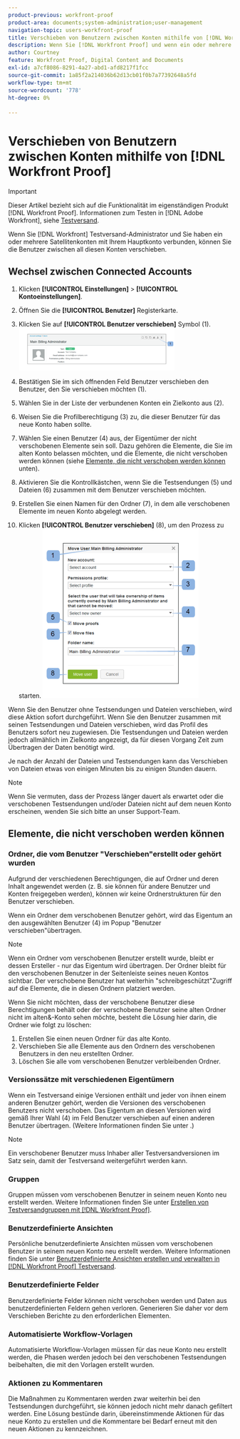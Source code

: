 ```yaml
---
product-previous: workfront-proof
product-area: documents;system-administration;user-management
navigation-topic: users-workfront-proof
title: Verschieben von Benutzern zwischen Konten mithilfe von [!DNL Workfront Proof]
description: Wenn Sie [!DNL Workfront Proof] und wenn ein oder mehrere Satellitenkonten mit Ihrem Hauptkonto verbunden sind, können Sie die Benutzer zwischen diesen Konten verschieben.
author: Courtney
feature: Workfront Proof, Digital Content and Documents
exl-id: a7cf8086-8291-4a27-abd1-afd8217f1fcc
source-git-commit: 1a85f2a214036b62d13cb01f0b7a77392648a5fd
workflow-type: tm+mt
source-wordcount: '778'
ht-degree: 0%

---
```


# Verschieben von Benutzern zwischen Konten mithilfe von [!DNL Workfront Proof]

>[!IMPORTANT]
>
>Dieser Artikel bezieht sich auf die Funktionalität im eigenständigen Produkt [!DNL Workfront Proof]. Informationen zum Testen in [!DNL Adobe Workfront], siehe [Testversand](../../../review-and-approve-work/proofing/proofing.md).

Wenn Sie [!DNL Workfront] Testversand-Administrator und Sie haben ein oder mehrere Satellitenkonten mit Ihrem Hauptkonto verbunden, können Sie die Benutzer zwischen all diesen Konten verschieben.

## Wechsel zwischen Connected Accounts

1. Klicken **[!UICONTROL Einstellungen]** > **[!UICONTROL Kontoeinstellungen]**.

1. Öffnen Sie die **[!UICONTROL Benutzer]** Registerkarte.
1. Klicken Sie auf **[!UICONTROL Benutzer verschieben]** Symbol (1). ![Move_user2.png](assets/move-user2-350x95.png)

1. Bestätigen Sie im sich öffnenden Feld Benutzer verschieben den Benutzer, den Sie verschieben möchten (1).
1. Wählen Sie in der Liste der verbundenen Konten ein Zielkonto aus (2).
1. Weisen Sie die Profilberechtigung (3) zu, die dieser Benutzer für das neue Konto haben sollte.
1. Wählen Sie einen Benutzer (4) aus, der Eigentümer der nicht verschobenen Elemente sein soll.
Dazu gehören die Elemente, die Sie im alten Konto belassen möchten, und die Elemente, die nicht verschoben werden können (siehe [Elemente, die nicht verschoben werden können](https://support.workfront.com/knowledge/articles/115004087708/en-us?brand_id=662728&amp;return_to=%2Fhc%2Fen-us%2Farticles%2F115004087708#Items-that-can&#39;t-be-moved) unten).

1. Aktivieren Sie die Kontrollkästchen, wenn Sie die Testsendungen (5) und Dateien (6) zusammen mit dem Benutzer verschieben möchten.
1. Erstellen Sie einen Namen für den Ordner (7), in dem alle verschobenen Elemente im neuen Konto abgelegt werden.
1. Klicken **[!UICONTROL Benutzer verschieben]** (8), um den Prozess zu starten.
   ![Moving_users_pop-up.png](assets/moving-users-pop-up-350x380.png)

Wenn Sie den Benutzer ohne Testsendungen und Dateien verschieben, wird diese Aktion sofort durchgeführt. Wenn Sie den Benutzer zusammen mit seinen Testsendungen und Dateien verschieben, wird das Profil des Benutzers sofort neu zugewiesen. Die Testsendungen und Dateien werden jedoch allmählich im Zielkonto angezeigt, da für diesen Vorgang Zeit zum Übertragen der Daten benötigt wird.

Je nach der Anzahl der Dateien und Testsendungen kann das Verschieben von Dateien etwas von einigen Minuten bis zu einigen Stunden dauern.

>[!NOTE]
>
>Wenn Sie vermuten, dass der Prozess länger dauert als erwartet oder die verschobenen Testsendungen und/oder Dateien nicht auf dem neuen Konto erscheinen, wenden Sie sich bitte an unser Support-Team.

## Elemente, die nicht verschoben werden können

### Ordner, die vom Benutzer &quot;Verschieben&quot;erstellt oder gehört wurden

Aufgrund der verschiedenen Berechtigungen, die auf Ordner und deren Inhalt angewendet werden (z. B. sie können für andere Benutzer und Konten freigegeben werden), können wir keine Ordnerstrukturen für den Benutzer verschieben.

Wenn ein Ordner dem verschobenen Benutzer gehört, wird das Eigentum an den ausgewählten Benutzer (4) im Popup &quot;Benutzer verschieben&quot;übertragen.

>[!NOTE]
>
>Wenn ein Ordner vom verschobenen Benutzer erstellt wurde, bleibt er dessen Ersteller - nur das Eigentum wird übertragen. Der Ordner bleibt für den verschobenen Benutzer in der Seitenleiste seines neuen Kontos sichtbar. Der verschobene Benutzer hat weiterhin &quot;schreibgeschützt&quot;Zugriff auf die Elemente, die in diesen Ordnern platziert werden.

Wenn Sie nicht möchten, dass der verschobene Benutzer diese Berechtigungen behält oder der verschobene Benutzer seine alten Ordner nicht im alten&amp;-Konto sehen möchte, besteht die Lösung hier darin, die Ordner wie folgt zu löschen:

1. Erstellen Sie einen neuen Ordner für das alte Konto.
1. Verschieben Sie alle Elemente aus den Ordnern des verschobenen Benutzers in den neu erstellten Ordner.
1. Löschen Sie alle vom verschobenen Benutzer verbleibenden Ordner.

### Versionssätze mit verschiedenen Eigentümern

Wenn ein Testversand einige Versionen enthält und jeder von ihnen einem anderen Benutzer gehört, werden die Versionen des verschobenen Benutzers nicht verschoben. Das Eigentum an diesen Versionen wird gemäß Ihrer Wahl (4) im Feld Benutzer verschieben auf einen anderen Benutzer übertragen. (Weitere Informationen finden Sie unter .)

>[!NOTE]
>
>Ein verschobener Benutzer muss Inhaber aller Testversandversionen im Satz sein, damit der Testversand weitergeführt werden kann.

### Gruppen

Gruppen müssen vom verschobenen Benutzer in seinem neuen Konto neu erstellt werden. Weitere Informationen finden Sie unter [Erstellen von Testversandgruppen mit [!DNL Workfront Proof]](../../../workfront-proof/wp-mnguserscontacts/groups/create-proofing-groups.md).

### Benutzerdefinierte Ansichten

Persönliche benutzerdefinierte Ansichten müssen vom verschobenen Benutzer in seinem neuen Konto neu erstellt werden. Weitere Informationen finden Sie unter [Benutzerdefinierte Ansichten erstellen und verwalten in [!DNL Workfront Proof] Testversand](../../../workfront-proof/wp-work-proofsfiles/manage-your-work/create-and-manage-custom-views.md).

### Benutzerdefinierte Felder

Benutzerdefinierte Felder können nicht verschoben werden und Daten aus benutzerdefinierten Feldern gehen verloren. Generieren Sie daher vor dem Verschieben Berichte zu den erforderlichen Elementen.

### Automatisierte Workflow-Vorlagen

Automatisierte Workflow-Vorlagen müssen für das neue Konto neu erstellt werden, die Phasen werden jedoch bei den verschobenen Testsendungen beibehalten, die mit den Vorlagen erstellt wurden.

### Aktionen zu Kommentaren

Die Maßnahmen zu Kommentaren werden zwar weiterhin bei den Testsendungen durchgeführt, sie können jedoch nicht mehr danach gefiltert werden. Eine Lösung bestünde darin, übereinstimmende Aktionen für das neue Konto zu erstellen und die Kommentare bei Bedarf erneut mit den neuen Aktionen zu kennzeichnen.
